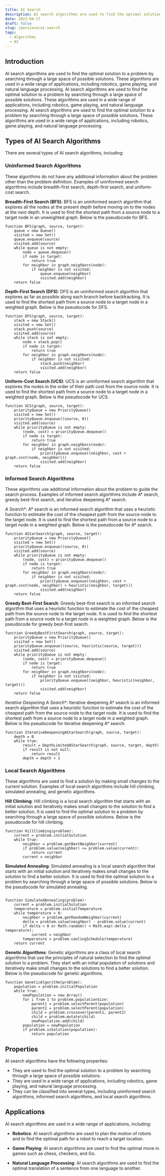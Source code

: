 ```yaml
---
title: AI Search
description: AI search algorithms are used to find the optimal solution to a problem by searching through a large space of possible solutions. These algorithms are used in a wide range of applications, including robotics, game playing, and natural language processing.
date: 2023-04-17
draft: false
slug: /pensieve/ai-search
tags:
  - Algorithms
  - AI
---
```


## Introduction

AI search algorithms are used to find the optimal solution to a problem by searching through a large space of possible solutions. These algorithms are used in a wide range of applications, including robotics, game playing, and natural language processing. AI search algorithms are used to find the optimal solution to a problem by searching through a large space of possible solutions. These algorithms are used in a wide range of applications, including robotics, game playing, and natural language processing. AI search algorithms are used to find the optimal solution to a problem by searching through a large space of possible solutions. These algorithms are used in a wide range of applications, including robotics, game playing, and natural language processing.

## Types of AI Search Algorithms

There are several types of AI search algorithms, including:

### Uninformed Search Algorithms

These algorithms do not have any additional information about the problem other than the problem definition. Examples of uninformed search algorithms include breadth-first search, depth-first search, and uniform-cost search.

**Breadth-First Search (BFS)**: BFS is an uninformed search algorithm that explores all the nodes at the present depth before moving on to the nodes at the next depth. It is used to find the shortest path from a source node to a target node in an unweighted graph. Below is the pseudocode for BFS.

```pseudocode
function BFS(graph, source, target):
    queue = new Queue()
    visited = new Set()
    queue.enqueue(source)
    visited.add(source)
    while queue is not empty:
        node = queue.dequeue()
        if node is target:
            return true
        for neighbor in graph.neighbors(node):
            if neighbor is not visited:
                queue.enqueue(neighbor)
                visited.add(neighbor)
    return false
```

**Depth-First Search (DFS)**: DFS is an uninformed search algorithm that explores as far as possible along each branch before backtracking. It is used to find the shortest path from a source node to a target node in a weighted graph. Below is the pseudocode for DFS.

```pseudocode
function DFS(graph, source, target):
    stack = new Stack()
    visited = new Set()
    stack.push(source)
    visited.add(source)
    while stack is not empty:
        node = stack.pop()
        if node is target:
            return true
        for neighbor in graph.neighbors(node):
            if neighbor is not visited:
                stack.push(neighbor)
                visited.add(neighbor)
    return false
```

**Uniform-Cost Search (UCS)**: UCS is an uninformed search algorithm that explores the nodes in the order of their path cost from the source node. It is used to find the shortest path from a source node to a target node in a weighted graph. Below is the pseudocode for UCS.

```pseudocode
function UCS(graph, source, target):
    priorityQueue = new PriorityQueue()
    visited = new Set()
    priorityQueue.enqueue((source, 0))
    visited.add(source)
    while priorityQueue is not empty:
        (node, cost) = priorityQueue.dequeue()
        if node is target:
            return true
        for neighbor in graph.neighbors(node):
            if neighbor is not visited:
                priorityQueue.enqueue((neighbor, cost + graph.cost(node, neighbor)))
                visited.add(neighbor)
    return false
```

### Informed Search Algorithms
These algorithms use additional information about the problem to guide the search process. Examples of informed search algorithms include A* search, greedy best-first search, and iterative deepening A* search.

**A* Search**: A* search is an informed search algorithm that uses a heuristic function to estimate the cost of the cheapest path from the source node to the target node. It is used to find the shortest path from a source node to a target node in a weighted graph. Below is the pseudocode for A* search.

```pseudocode
function AStarSearch(graph, source, target):
    priorityQueue = new PriorityQueue()
    visited = new Set()
    priorityQueue.enqueue((source, 0))
    visited.add(source)
    while priorityQueue is not empty:
        (node, cost) = priorityQueue.dequeue()
        if node is target:
            return true
        for neighbor in graph.neighbors(node):
            if neighbor is not visited:
                priorityQueue.enqueue((neighbor, cost + graph.cost(node, neighbor) + heuristic(neighbor, target)))
                visited.add(neighbor)
    return false
```

**Greedy Best-First Search**: Greedy best-first search is an informed search algorithm that uses a heuristic function to estimate the cost of the cheapest path from the source node to the target node. It is used to find the shortest path from a source node to a target node in a weighted graph. Below is the pseudocode for greedy best-first search.

```pseudocode
function GreedyBestFirstSearch(graph, source, target):
    priorityQueue = new PriorityQueue()
    visited = new Set()
    priorityQueue.enqueue((source, heuristic(source, target)))
    visited.add(source)
    while priorityQueue is not empty:
        (node, cost) = priorityQueue.dequeue()
        if node is target:
            return true
        for neighbor in graph.neighbors(node):
            if neighbor is not visited:
                priorityQueue.enqueue((neighbor, heuristic(neighbor, target)))
                visited.add(neighbor)
    return false
```

**Iterative Deepening A* Search**: Iterative deepening A* search is an informed search algorithm that uses a heuristic function to estimate the cost of the cheapest path from the source node to the target node. It is used to find the shortest path from a source node to a target node in a weighted graph. Below is the pseudocode for iterative deepening A* search.

```pseudocode
function IterativeDeepeningAStarSearch(graph, source, target):
    depth = 0
    while true:
        result = DepthLimitedAStarSearch(graph, source, target, depth)
        if result is not null:
            return result
        depth = depth + 1
```

### Local Search Algorithms

These algorithms are used to find a solution by making small changes to the current solution. Examples of local search algorithms include hill climbing, simulated annealing, and genetic algorithms.

**Hill Climbing**: Hill climbing is a local search algorithm that starts with an initial solution and iteratively makes small changes to the solution to find a better solution. It is used to find the optimal solution to a problem by searching through a large space of possible solutions. Below is the pseudocode for hill climbing.

```pseudocode
function HillClimbing(problem):
    current = problem.initialSolution
    while true:
        neighbor = problem.getBestNeighbor(current)
        if problem.value(neighbor) <= problem.value(current):
            return current
        current = neighbor
```

**Simulated Annealing**: Simulated annealing is a local search algorithm that starts with an initial solution and iteratively makes small changes to the solution to find a better solution. It is used to find the optimal solution to a problem by searching through a large space of possible solutions. Below is the pseudocode for simulated annealing.

```pseudocode

function SimulatedAnnealing(problem):
    current = problem.initialSolution
    temperature = problem.initialTemperature
    while temperature > 0:
        neighbor = problem.getRandomNeighbor(current)
        delta = problem.value(neighbor) - problem.value(current)
        if delta < 0 or Math.random() < Math.exp(-delta / temperature):
            current = neighbor
        temperature = problem.coolingSchedule(temperature)
    return current
```

**Genetic Algorithms**: Genetic algorithms are a class of local search algorithms that use the principles of natural selection to find the optimal solution to a problem. They start with an initial population of solutions and iteratively make small changes to the solutions to find a better solution. Below is the pseudocode for genetic algorithms.

```pseudocode
function GeneticAlgorithm(problem):
    population = problem.initialPopulation
    while true:
        newPopulation = new Array()
        for i from 1 to problem.populationSize:
            parent1 = problem.selectParent(population)
            parent2 = problem.selectParent(population)
            child = problem.crossover(parent1, parent2)
            child = problem.mutate(child)
            newPopulation.add(child)
        population = newPopulation
        if problem.isSolution(population):
            return population
```

## Properties

AI search algorithms have the following properties:

- They are used to find the optimal solution to a problem by searching through a large space of possible solutions.
- They are used in a wide range of applications, including robotics, game playing, and natural language processing.
- They can be classified into several types, including uninformed search algorithms, informed search algorithms, and local search algorithms.

## Applications

AI search algorithms are used in a wide range of applications, including:

- **Robotics**: AI search algorithms are used to plan the motion of robots and to find the optimal path for a robot to reach a target location.

- **Game Playing**: AI search algorithms are used to find the optimal move in games such as chess, checkers, and Go.

- **Natural Language Processing**: AI search algorithms are used to find the optimal translation of a sentence from one language to another.